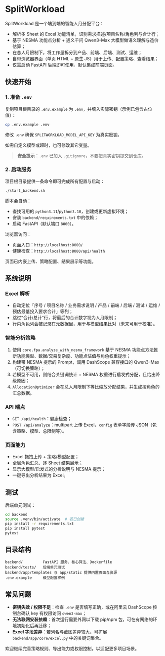 # SplitWorkload

SplitWorkload 是一个端到端的智能人月分配平台：

- 解析多 Sheet 的 Excel 功能清单，识别需求描述/项目名称/角色列与合计行；
- 基于 NESMA 功能点分析 + 通义千问 Qwen3-Max 大模型做语义理解与造价估算；
- 在总人月限制下，将工作量拆分到产品、前端、后端、测试、运维；
- 自带浏览器界面（单页 HTML + 原生 JS）用于上传、配置策略、查看结果；
- 仅需启动 FastAPI 后端即可使用，默认集成前端页面。

## 快速开始

### 1. 准备 `.env`

复制项目根目录的 `.env.example` 为 `.env`，并填入实际密钥（示例已包含占位值）：

```bash
cp .env.example .env
```

修改 `.env` 确保 `SPLITWORKLOAD_MODEL_API_KEY` 为真实密钥。

如需自定义模型或超时，也可修改其它变量。

> **安全提示**：`.env` 已加入 `.gitignore`，不要把真实密钥提交到仓库。

### 2. 启动服务

项目根目录提供一条命令即可完成所有配置与启动：

```bash
./start_backend.sh
```

脚本会自动：

- 查找可用的 `python3.11`/`python3.10`，创建或更新虚拟环境；
- 安装 `backend/requirements.txt` 中的依赖；
- 启动 FastAPI（默认端口 `8000`）。

浏览器访问：

- 页面入口：`http://localhost:8000/`
- 健康检查：`http://localhost:8000/api/health`

页面已内嵌上传、策略配置、结果展示等功能。

## 系统说明

### Excel 解析

- 自动定位「序号 / 项目名称 / 业务需求说明 / 产品 / 前端 / 后端 / 测试 / 运维 / 预估最低投入要求合计」等列；
- 跳过“合计/总计”行，将最后的合计数字视为人月限制；
- 行内角色列会被记录在元数据里，用于与模型结果比对（未来可用于校准）。

### 智能分析策略

1. 使用 `core.fpa.analyze_with_nesma_framework` 基于 NESMA 功能点方法推断功能类型、数据/交易复杂度、功能点估值与角色权重提示；
2. 构建带 NESMA 提示的 Prompt，调用 DashScope 兼容接口的 Qwen3-Max（可切换策略）；
3. 若模型不可用，则结合关键词统计 + NESMA 权重进行启发式分配，且给出降级原因；
4. `AllocationOptimizer` 会在总人月限制下等比缩放分配结果，并生成按角色的汇总数据。

### API 端点

- `GET /api/health`：健康检查；
- `POST /api/analyze`：multipart 上传 Excel，`config` 表单字段传 JSON（包含策略、模型、总限制等）。

### 页面能力

- Excel 拖拽上传 + 策略/模型配置；
- 全局角色汇总、逐 Sheet 结果展示；
- 显示大模型/启发式的分析说明与 NESMA 提示；
- 一键导出分析结果为 Excel。

## 测试

后端单元测试：

```bash
cd backend
source .venv/bin/activate  # 若已创建
pip install -r requirements.txt
pip install pytest
pytest
```

## 目录结构

```
backend/         FastAPI 服务、核心算法、Dockerfile
backend/tests/   后端单元测试
backend/app/templates 与 app/static 提供内置页面与资源
.env.example     模型配置样例
```

## 常见问题

- **密钥失效 / 权限不足**：检查 `.env` 是否填写正确，或在阿里云 DashScope 控制台确认 key 有权限访问 `qwen3-max`；
- **无法联网安装依赖**：首次运行需要外网以下载 pip/npm 包，可在有网络的环境初始化后再迁移；
- **Excel 字段差异**：若列名与截图差异较大，可扩展 `backend/app/core/excel.py` 中的关键词集合。

欢迎继续完善策略规则、导出能力或权限控制，以适配更多项目场景。
